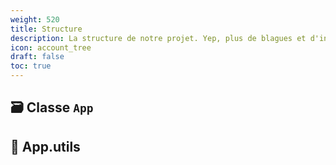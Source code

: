 ```yaml
---
weight: 520
title: Structure
description: La structure de notre projet. Yep, plus de blagues et d'inspi mais c'est sérieux là 😐
icon: account_tree
draft: false
toc: true
---
```

## 🗃 Classe `App`
## 🧰 App.utils
